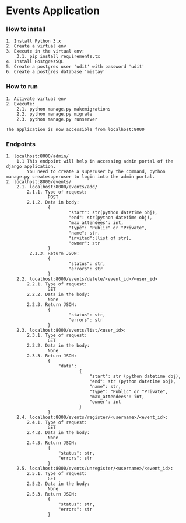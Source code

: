 # **Events Application**
### How to install
    1. Install Python 3.x
    2. Create a virtual env
    3. Execute in the virtual env:
        3.1. pip install requirements.tx
    4. Install PostgresSQL
    5. Create a postgres user 'udit' with password 'udit'
    6. Create a postgres database 'mistay'
### How to run
    1. Activate virtual env
    2. Execute:
        2.1. python manage.py makemigrations
        2.2. python manage.py migrate
        2.3. python manage.py runserver

    The application is now accessible from localhost:8000

### Endpoints
    1. localhost:8000/admin/
        1.1 This endpoint will help in accessing admin portal of the django application.
            You need to create a superuser by the command, python manage.py createsuperuser to login into the admin portal.
    2. localhost:8000/events/
        2.1. localhost:8000/events/add/
            2.1.1. Type of request:
                    POST
            2.1.2. Data in body:
                    {
                        	"start": str(python datetime obj),
	                        "end": str(python datetime obj),
	                        "max_attendees": int,
	                        "type": "Public" or "Private",
	                        "name": str,
	                        "invited":[list of str],
	                        "owner": str
                    }
             2.1.3. Return JSON:
                    {
                            "status": str,
                            "errors": str
                    }
        2.2. localhost:8000/events/delete/<event_id>/<user_id>
            2.2.1. Type of request:
                    GET
            2.2.2. Data in the body:
                    None
            2.2.3. Return JSON:
                    {
                            "status": str,
                            "errors": str
                    }
        2.3. localhost:8000/events/list/<user_id>:
            2.3.1. Type of request:
                    GET
            2.3.2. Data in the body:
                    None
            2.3.3. Return JSON:
                    {
                        "data":
                                {
                                    "start": str (python datetime obj),
                                    "end": str (python datetime obj),
                                    "name": str,
                                    "type": "Public" or "Private",
                                    "max_attendees": int,
                                    "owner": int
                                }
                    }
        2.4. localhost:8000/events/register/<username>/<event_id>:
            2.4.1. Type of request:
                    GET
            2.4.2. Data in the body:
                    None
            2.4.3. Return JSON:
                    {
                        "status": str,
                        "errors": str
                    }
        2.5. localhost:8000/events/unregister/<username>/<event_id>:
            2.5.1. Type of request:
                    GET
            2.5.2. Data in the body:
                    None
            2.5.3. Return JSON:
                    {
                        "status": str,
                        "errors": str
                    }